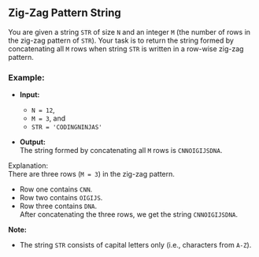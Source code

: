 ## Zig-Zag Pattern String

You are given a string `STR` of size `N` and an integer `M` (the number of rows in the zig-zag pattern of `STR`). Your task is to return the string formed by concatenating all `M` rows when string `STR` is written in a row-wise zig-zag pattern.

### Example:

- **Input:**  
  - `N = 12`,  
  - `M = 3`, and  
  - `STR = 'CODINGNINJAS'`

- **Output:**  
  The string formed by concatenating all `M` rows is `CNNOIGIJSDNA`.

Explanation:  
There are three rows (`M = 3`) in the zig-zag pattern.  
- Row one contains `CNN`.  
- Row two contains `OIGIJS`.  
- Row three contains `DNA`.  
After concatenating the three rows, we get the string `CNNOIGIJSDNA`.

**Note:**
- The string `STR` consists of capital letters only (i.e., characters from `A-Z`).
